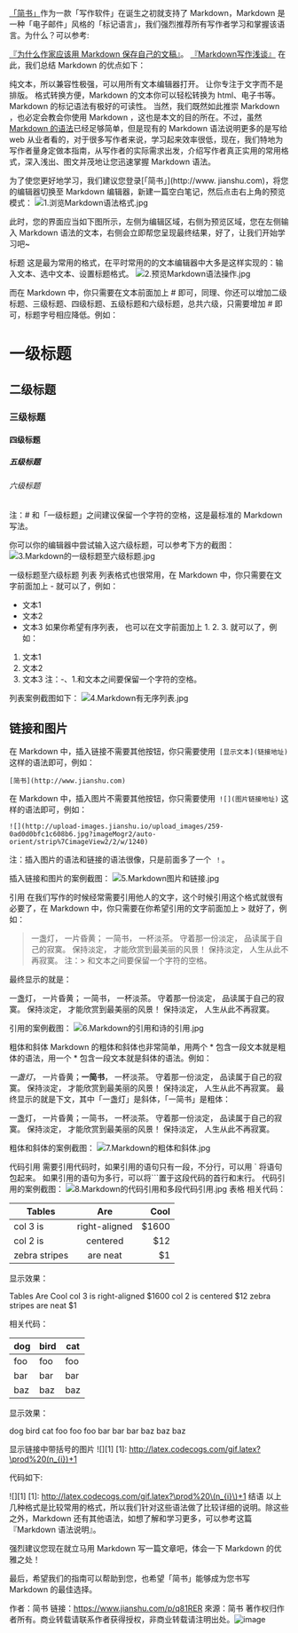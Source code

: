 [「简书」](http://www.jianshu.com)作为一款「写作软件」在诞生之初就支持了 Markdown，Markdown 是一种「电子邮件」风格的「标记语言」，我们强烈推荐所有写作者学习和掌握该语言。为什么？可以参考:

[『为什么作家应该用 Markdown 保存自己的文稿』](https://www.jianshu.com/p/qqGjLN)。
[『Markdown写作浅谈』](https://www.jianshu.com/p/PpDNMG)
在此，我们总结 Markdown 的优点如下：

纯文本，所以兼容性极强，可以用所有文本编辑器打开。
让你专注于文字而不是排版。
格式转换方便，Markdown 的文本你可以轻松转换为 html、电子书等。
Markdown 的标记语法有极好的可读性。
当然，我们既然如此推崇 Markdown ，也必定会教会你使用 Markdown ，这也是本文的目的所在。不过，虽然 [Markdown 的语法](http://wowubuntu.com/markdown/)已经足够简单，但是现有的 Markdown 语法说明更多的是写给 web 从业者看的，对于很多写作者来说，学习起来效率很低，现在，我们特地为写作者量身定做本指南，从写作者的实际需求出发，介绍写作者真正实用的常用格式，深入浅出、图文并茂地让您迅速掌握 Markdown 语法。

为了使您更好地学习，我们建议您登录[「简书」](http://www. jianshu.com)，将您的编辑器切换至 Markdown 编辑器，新建一篇空白笔记，然后点击右上角的预览模式：
![1.浏览Markdown语法格式.jpg](http://upload-images.jianshu.io/upload_images/10103251-e629a081e0766be9.jpg?imageMogr2/auto-orient/strip%7CimageView2/2/w/1240)

此时，您的界面应当如下图所示，左侧为编辑区域，右侧为预览区域，您在左侧输入 Markdown 语法的文本，右侧会立即帮您呈现最终结果，好了，让我们开始学习吧~



标题
这是最为常用的格式，在平时常用的的文本编辑器中大多是这样实现的：输入文本、选中文本、设置标题格式。
![2.预览Markdown语法操作.jpg](http://upload-images.jianshu.io/upload_images/10103251-c58002fcd96aceb7.jpg?imageMogr2/auto-orient/strip%7CimageView2/2/w/1240)

而在 Markdown 中，你只需要在文本前面加上 # 即可，同理、你还可以增加二级标题、三级标题、四级标题、五级标题和六级标题，总共六级，只需要增加 # 即可，标题字号相应降低。例如：

# 一级标题
## 二级标题
### 三级标题
#### 四级标题
##### 五级标题
###### 六级标题
注：# 和「一级标题」之间建议保留一个字符的空格，这是最标准的 Markdown 写法。

你可以你的编辑器中尝试输入这六级标题，可以参考下方的截图：
![3.Markdown的一级标题至六级标题.jpg](http://upload-images.jianshu.io/upload_images/10103251-0d59b58e14b81ed7.jpg?imageMogr2/auto-orient/strip%7CimageView2/2/w/1240)

一级标题至六级标题
列表
列表格式也很常用，在 Markdown 中，你只需要在文字前面加上 - 就可以了，例如：

- 文本1
- 文本2
- 文本3
如果你希望有序列表，
也可以在文字前面加上 1. 2. 3. 就可以了，例如：

1. 文本1
2. 文本2
3. 文本3
注：-、1.和文本之间要保留一个字符的空格。

列表案例截图如下：
![4.Markdown有无序列表.jpg](http://upload-images.jianshu.io/upload_images/10103251-d63127f63b2bacb1.jpg?imageMogr2/auto-orient/strip%7CimageView2/2/w/1240)

<h2 id="picture"> 链接和图片</h2>

在 Markdown 中，插入链接不需要其他按钮，你只需要使用` [显示文本](链接地址)` 这样的语法即可，例如：
```
[简书](http://www.jianshu.com)
```
在 Markdown 中，插入图片不需要其他按钮，你只需要使用` ![](图片链接地址)` 这样的语法即可，例如：
```
![](http://upload-images.jianshu.io/upload_images/259-0ad0d0bfc1c608b6.jpg?imageMogr2/auto-orient/strip%7CimageView2/2/w/1240)
```
注：插入图片的语法和链接的语法很像，只是前面多了一个` ！`。

插入链接和图片的案例截图：
![5.Markdown图片和链接.jpg](http://upload-images.jianshu.io/upload_images/10103251-d9136aa08678b2c5.jpg?imageMogr2/auto-orient/strip%7CimageView2/2/w/1240)


引用
在我们写作的时候经常需要引用他人的文字，这个时候引用这个格式就很有必要了，在 Markdown 中，你只需要在你希望引用的文字前面加上 > 就好了，例如：

> 一盏灯， 一片昏黄； 一简书， 一杯淡茶。 守着那一份淡定， 品读属于自己的寂寞。 保持淡定， 才能欣赏到最美丽的风景！ 保持淡定， 人生从此不再寂寞。
注：> 和文本之间要保留一个字符的空格。

最终显示的就是：

一盏灯， 一片昏黄； 一简书， 一杯淡茶。 守着那一份淡定， 品读属于自己的寂寞。 保持淡定， 才能欣赏到最美丽的风景！ 保持淡定， 人生从此不再寂寞。

引用的案例截图：
![6.Markdown的引用和诗的引用.jpg](http://upload-images.jianshu.io/upload_images/10103251-8fd663766fe60045.jpg?imageMogr2/auto-orient/strip%7CimageView2/2/w/1240)

粗体和斜体
Markdown 的粗体和斜体也非常简单，用两个 * 包含一段文本就是粗体的语法，用一个 * 包含一段文本就是斜体的语法。例如：

 *一盏灯*， 一片昏黄；**一简书**， 一杯淡茶。 守着那一份淡定， 品读属于自己的寂寞。 保持淡定， 才能欣赏到最美丽的风景！ 保持淡定， 人生从此不再寂寞。
最终显示的就是下文，其中「一盏灯」是斜体，「一简书」是粗体：

一盏灯， 一片昏黄；一简书， 一杯淡茶。 守着那一份淡定， 品读属于自己的寂寞。 保持淡定， 才能欣赏到最美丽的风景！ 保持淡定， 人生从此不再寂寞。

粗体和斜体的案例截图：
![7.Markdown的粗体和斜体.jpg](http://upload-images.jianshu.io/upload_images/10103251-d8c235a2475cd305.jpg?imageMogr2/auto-orient/strip%7CimageView2/2/w/1240)


代码引用
需要引用代码时，如果引用的语句只有一段，不分行，可以用 ` 将语句包起来。
如果引用的语句为多行，可以将```置于这段代码的首行和末行。
代码引用的案例截图：
![8.Markdown的代码引用和多段代码引用.jpg](http://upload-images.jianshu.io/upload_images/10103251-779407ebde95d9d1.jpg?imageMogr2/auto-orient/strip%7CimageView2/2/w/1240)
表格
相关代码：

| Tables        | Are           | Cool  |
| ------------- |:-------------:| -----:|
| col 3 is      | right-aligned | $1600 |
| col 2 is      | centered      |   $12 |
| zebra stripes | are neat      |    $1 |
显示效果：

Tables    Are    Cool
col 3 is    right-aligned    $1600
col 2 is    centered    $12
zebra stripes    are neat    $1
<p></p>
相关代码：

dog | bird | cat
----|------|----
foo | foo  | foo
bar | bar  | bar
baz | baz  | baz
显示效果：

dog    bird    cat
foo    foo    foo
bar    bar    bar
baz    baz    baz
<p></p>

显示链接中带括号的图片
![][1]
[1]: http://latex.codecogs.com/gif.latex?\prod%20(n_{i})+1

代码如下:

![][1]
[1]: http://latex.codecogs.com/gif.latex?\prod%20\(n_{i}\)+1
结语
以上几种格式是比较常用的格式，所以我们针对这些语法做了比较详细的说明。除这些之外，Markdown 还有其他语法，如想了解和学习更多，可以参考这篇『Markdown 语法说明』。

强烈建议您现在就立马用 Markdown 写一篇文章吧，体会一下 Markdown 的优雅之处！

最后，希望我们的指南可以帮助到您，也希望「简书」能够成为您书写 Markdown 的最佳选择。

作者：简书
链接：https://www.jianshu.com/p/q81RER
來源：简书
著作权归作者所有。商业转载请联系作者获得授权，非商业转载请注明出处。![image](http://upload-images.jianshu.io/upload_images/10103251-dd64883caadba222.jpg?imageMogr2/auto-orient/strip%7CimageView2/2/w/1240)
